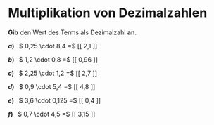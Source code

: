 <!--
version:  0.0.1

language: de

@style
main > *:not(:last-child) {
  margin-bottom: 3rem;
}

input {
    text-align: center;
}

.flex-container {
    display: flex;
    flex-wrap: wrap;
    align-items: stretch;
    gap: 20px;
}

.flex-child {
    flex: 1;
    min-width: 350px;
    margin-right: 20px;
}

@media (max-width: 400px) {
    .flex-child {
        flex: 100%;
        margin-right: 0;
    }
}
@end

formula: \carry   \textcolor{red}{\scriptsize #1}
formula: \digit   \rlap{\carry{#1}}\phantom{#2}#2
formula: \permil  \text{‰}

import: https://raw.githubusercontent.com/LiaTemplates/Tikz-Jax/main/README.md

script: https://cdn.jsdelivr.net/gh/LiaTemplates/Tikz-Jax@main/dist/index.js


tags: Multiplikation, Dezimalzahlen, sehr leicht, sehr niedrig, Angeben

comment: Multipliziere Dezimalzahlen im Kopf.

author: Martin Lommatzsch

-->




# Multiplikation von Dezimalzahlen

**Gib** den Wert des Terms als Dezimalzahl **an**.

<section class="flex-container">

<div class="flex-child">

__$a)\;\;$__ $ 0,25 \cdot 8,4 =$ [[  2,1  ]]

</div> 
<div class="flex-child">

__$b)\;\;$__ $ 1,2 \cdot 0,8 =$ [[  0,96  ]]

</div> 
<div class="flex-child">

__$c)\;\;$__ $ 2,25 \cdot 1,2 =$ [[  2,7  ]]

</div> 
<div class="flex-child">

__$d)\;\;$__ $ 0,9 \cdot 5,4 =$ [[  4,8  ]]

</div> 
<div class="flex-child">

__$e)\;\;$__ $ 3,6 \cdot 0,125 =$ [[  0,4  ]]

</div> 
<div class="flex-child">

__$f)\;\;$__ $ 0,7 \cdot 4,5 =$ [[  3,15  ]]

</div> 
</section>





